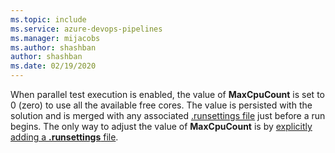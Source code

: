 ```yaml
---
ms.topic: include
ms.service: azure-devops-pipelines
ms.manager: mijacobs
ms.author: shashban
author: shashban
ms.date: 02/19/2020
---
```


When parallel test execution is enabled, the value of **MaxCpuCount** is set to 0 (zero) to use all the available free cores.
The value is persisted with the solution and is merged with any associated [.runsettings file](/visualstudio/test/configure-unit-tests-by-using-a-dot-runsettings-file)
just before a run begins. The only way to adjust the value of **MaxCpuCount** is by [explicitly adding a **.runsettings** file](#runsettings).